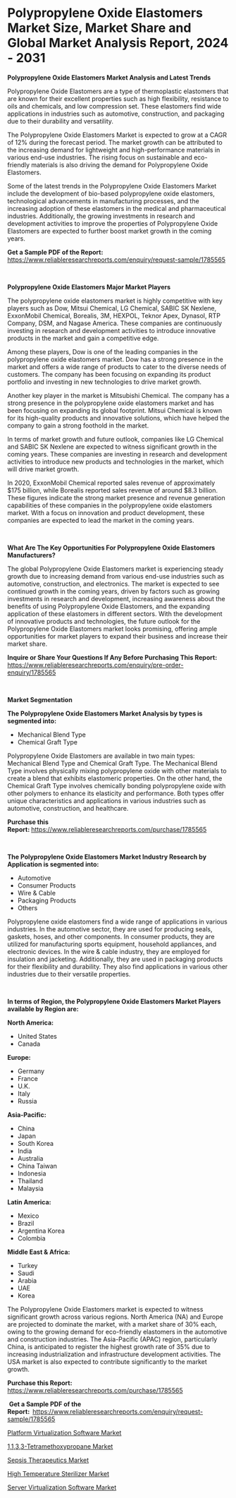 <p><h1>Polypropylene Oxide Elastomers Market Size, Market Share and Global Market Analysis Report, 2024 - 2031</h1></p><p><strong>Polypropylene Oxide Elastomers Market Analysis and Latest Trends</strong></p>
<p><p>Polypropylene Oxide Elastomers are a type of thermoplastic elastomers that are known for their excellent properties such as high flexibility, resistance to oils and chemicals, and low compression set. These elastomers find wide applications in industries such as automotive, construction, and packaging due to their durability and versatility.</p><p>The Polypropylene Oxide Elastomers Market is expected to grow at a CAGR of 12% during the forecast period. The market growth can be attributed to the increasing demand for lightweight and high-performance materials in various end-use industries. The rising focus on sustainable and eco-friendly materials is also driving the demand for Polypropylene Oxide Elastomers.</p><p>Some of the latest trends in the Polypropylene Oxide Elastomers Market include the development of bio-based polypropylene oxide elastomers, technological advancements in manufacturing processes, and the increasing adoption of these elastomers in the medical and pharmaceutical industries. Additionally, the growing investments in research and development activities to improve the properties of Polypropylene Oxide Elastomers are expected to further boost market growth in the coming years.</p></p>
<p><strong>Get a Sample PDF of the Report:&nbsp;</strong> <a href="https://www.reliableresearchreports.com/enquiry/request-sample/1785565">https://www.reliableresearchreports.com/enquiry/request-sample/1785565</a></p>
<p>&nbsp;</p>
<p><strong>Polypropylene Oxide Elastomers Major Market Players</strong></p>
<p><p>The polypropylene oxide elastomers market is highly competitive with key players such as Dow, Mitsui Chemical, LG Chemical, SABIC SK Nexlene, ExxonMobil Chemical, Borealis, 3M, HEXPOL, Teknor Apex, Dynasol, RTP Company, DSM, and Nagase America. These companies are continuously investing in research and development activities to introduce innovative products in the market and gain a competitive edge.</p><p>Among these players, Dow is one of the leading companies in the polypropylene oxide elastomers market. Dow has a strong presence in the market and offers a wide range of products to cater to the diverse needs of customers. The company has been focusing on expanding its product portfolio and investing in new technologies to drive market growth.</p><p>Another key player in the market is Mitsubishi Chemical. The company has a strong presence in the polypropylene oxide elastomers market and has been focusing on expanding its global footprint. Mitsui Chemical is known for its high-quality products and innovative solutions, which have helped the company to gain a strong foothold in the market.</p><p>In terms of market growth and future outlook, companies like LG Chemical and SABIC SK Nexlene are expected to witness significant growth in the coming years. These companies are investing in research and development activities to introduce new products and technologies in the market, which will drive market growth.</p><p>In 2020, ExxonMobil Chemical reported sales revenue of approximately $175 billion, while Borealis reported sales revenue of around $8.3 billion. These figures indicate the strong market presence and revenue generation capabilities of these companies in the polypropylene oxide elastomers market. With a focus on innovation and product development, these companies are expected to lead the market in the coming years.</p></p>
<p>&nbsp;</p>
<p><strong>What Are The Key Opportunities For Polypropylene Oxide Elastomers Manufacturers?</strong></p>
<p><p>The global Polypropylene Oxide Elastomers market is experiencing steady growth due to increasing demand from various end-use industries such as automotive, construction, and electronics. The market is expected to see continued growth in the coming years, driven by factors such as growing investments in research and development, increasing awareness about the benefits of using Polypropylene Oxide Elastomers, and the expanding application of these elastomers in different sectors. With the development of innovative products and technologies, the future outlook for the Polypropylene Oxide Elastomers market looks promising, offering ample opportunities for market players to expand their business and increase their market share.</p></p>
<p><strong>Inquire or Share Your Questions If Any Before Purchasing This Report:</strong> <a href="https://www.reliableresearchreports.com/enquiry/pre-order-enquiry/1785565">https://www.reliableresearchreports.com/enquiry/pre-order-enquiry/1785565</a></p>
<p>&nbsp;</p>
<p><strong>Market Segmentation</strong></p>
<p><strong>The Polypropylene Oxide Elastomers Market Analysis by types is segmented into:</strong></p>
<p><ul><li>Mechanical Blend Type</li><li>Chemical Graft Type</li></ul></p>
<p><p>Polypropylene Oxide Elastomers are available in two main types: Mechanical Blend Type and Chemical Graft Type. The Mechanical Blend Type involves physically mixing polypropylene oxide with other materials to create a blend that exhibits elastomeric properties. On the other hand, the Chemical Graft Type involves chemically bonding polypropylene oxide with other polymers to enhance its elasticity and performance. Both types offer unique characteristics and applications in various industries such as automotive, construction, and healthcare.</p></p>
<p><strong>Purchase this Report:&nbsp;</strong><a href="https://www.reliableresearchreports.com/purchase/1785565">https://www.reliableresearchreports.com/purchase/1785565</a></p>
<p>&nbsp;</p>
<p><strong>The Polypropylene Oxide Elastomers Market Industry Research by Application is segmented into:</strong></p>
<p><ul><li>Automotive</li><li>Consumer Products</li><li>Wire & Cable</li><li>Packaging Products</li><li>Others</li></ul></p>
<p><p>Polypropylene oxide elastomers find a wide range of applications in various industries. In the automotive sector, they are used for producing seals, gaskets, hoses, and other components. In consumer products, they are utilized for manufacturing sports equipment, household appliances, and electronic devices. In the wire & cable industry, they are employed for insulation and jacketing. Additionally, they are used in packaging products for their flexibility and durability. They also find applications in various other industries due to their versatile properties.</p></p>
<p>&nbsp;</p>
<p><strong>In terms of Region, the Polypropylene Oxide Elastomers Market Players available by Region are:</strong></p>
<p>
    <p> <strong> North America: </strong>
        <ul>
            <li>United States</li>
            <li>Canada</li>
        </ul>
        </p> 
    <p> <strong> Europe: </strong>
        <ul>
            <li>Germany</li>
            <li>France</li>
            <li>U.K.</li>
            <li>Italy</li>
            <li>Russia</li>
        </ul>
        </p> 
    <p> <strong> Asia-Pacific: </strong>
        <ul>
            <li>China</li>
            <li>Japan</li>
            <li>South Korea</li>
            <li>India</li>
            <li>Australia</li>
            <li>China Taiwan</li>
            <li>Indonesia</li>
            <li>Thailand</li>
            <li>Malaysia</li>
        </ul>
        </p> 
    <p> <strong> Latin America: </strong>
        <ul>
            <li>Mexico</li>
            <li>Brazil</li>
            <li>Argentina Korea</li>
            <li>Colombia</li>
        </ul>
        </p> 
    <p> <strong> Middle East & Africa: </strong>
        <ul>
            <li>Turkey</li>
            <li>Saudi</li>
            <li>Arabia</li>
            <li>UAE</li>
            <li>Korea</li>
        </ul>
    </p>
    </p>
<p><p>The Polypropylene Oxide Elastomers market is expected to witness significant growth across various regions. North America (NA) and Europe are projected to dominate the market, with a market share of 30% each, owing to the growing demand for eco-friendly elastomers in the automotive and construction industries. The Asia-Pacific (APAC) region, particularly China, is anticipated to register the highest growth rate of 35% due to increasing industrialization and infrastructure development activities. The USA market is also expected to contribute significantly to the market growth.</p></p>
<p><strong>Purchase this Report: </strong><a href="https://www.reliableresearchreports.com/purchase/1785565">https://www.reliableresearchreports.com/purchase/1785565</a></p>
<p>&nbsp;<strong>Get a Sample PDF of the Report:&nbsp;&nbsp;</strong><a href="https://www.reliableresearchreports.com/enquiry/request-sample/1785565">https://www.reliableresearchreports.com/enquiry/request-sample/1785565</a></p>
<p><strong></strong></p>
<p><p><a href="https://medium.com/@lottiejerde6456/platform-virtualization-software-market-size-reveals-the-best-marketing-channels-in-global-industry-c5f6b550c2cf">Platform Virtualization Software Market</a></p><p><a href="https://issuu.com/reportprime-2/docs/1133-tetramethoxypropane-market-size-2030.pptx">1,1,3,3-Tetramethoxypropane Market</a></p><p><a href="https://medium.com/@lottiejerde6456/sepsis-therapeutics-market-size-cagr-trends-2024-2030-a3c1c01e6267">Sepsis Therapeutics Market</a></p><p><a href="https://issuu.com/reportprime-2/docs/high-temperature-sterilizer-market-size-2030.pptx">High Temperature Sterilizer Market</a></p><p><a href="https://medium.com/@lottiejerde6456/server-virtualization-software-market-exploring-market-share-market-trends-and-future-growth-b48b4658142c">Server Virtualization Software Market</a></p></p>